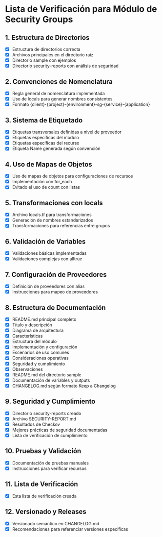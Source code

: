 # Lista de Verificación para Módulo de Security Groups

## 1. Estructura de Directorios
- [x] Estructura de directorios correcta
- [x] Archivos principales en el directorio raíz
- [x] Directorio sample con ejemplos
- [x] Directorio security-reports con análisis de seguridad

## 2. Convenciones de Nomenclatura
- [x] Regla general de nomenclatura implementada
- [x] Uso de locals para generar nombres consistentes
- [x] Formato {client}-{project}-{environment}-sg-{service}-{application}

## 3. Sistema de Etiquetado
- [x] Etiquetas transversales definidas a nivel de proveedor
- [x] Etiquetas específicas del módulo
- [x] Etiquetas específicas del recurso
- [x] Etiqueta Name generada según convención

## 4. Uso de Mapas de Objetos
- [x] Uso de mapas de objetos para configuraciones de recursos
- [x] Implementación con for_each
- [x] Evitado el uso de count con listas

## 5. Transformaciones con locals
- [x] Archivo locals.tf para transformaciones
- [x] Generación de nombres estandarizados
- [x] Transformaciones para referencias entre grupos

## 6. Validación de Variables
- [x] Validaciones básicas implementadas
- [x] Validaciones complejas con alltrue

## 7. Configuración de Proveedores
- [x] Definición de proveedores con alias
- [x] Instrucciones para mapeo de proveedores

## 8. Estructura de Documentación
- [x] README.md principal completo
- [x] Título y descripción
- [x] Diagrama de arquitectura
- [x] Características
- [x] Estructura del módulo
- [x] Implementación y configuración
- [x] Escenarios de uso comunes
- [x] Consideraciones operativas
- [x] Seguridad y cumplimiento
- [x] Observaciones
- [x] README.md del directorio sample
- [x] Documentación de variables y outputs
- [x] CHANGELOG.md según formato Keep a Changelog

## 9. Seguridad y Cumplimiento
- [x] Directorio security-reports creado
- [x] Archivo SECURITY-REPORT.md
- [x] Resultados de Checkov
- [x] Mejores prácticas de seguridad documentadas
- [x] Lista de verificación de cumplimiento

## 10. Pruebas y Validación
- [x] Documentación de pruebas manuales
- [x] Instrucciones para verificar recursos

## 11. Lista de Verificación
- [x] Esta lista de verificación creada

## 12. Versionado y Releases
- [x] Versionado semántico en CHANGELOG.md
- [x] Recomendaciones para referenciar versiones específicas
